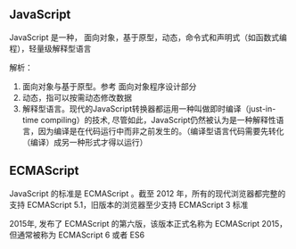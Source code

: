 
## JavaScript
JavaScript 是一种， 面向对象，基于原型，动态，命令式和声明式（如函数式编程），轻量级解释型语言

解析：
1. 面向对象与基于原型。参考 面向对象程序设计部分
2. 动态，指可以按需动态修改数据
3. 解释型语言。现代的JavaScript转换器都运用一种叫做即时编译（just-in-time compiling）的技术, 尽管如此，JavaScript仍然被认为是一种解释性语言，因为编译是在代码运行中而非之前发生的。（编译型语言代码需要先转化（编译）成另一种形式才得以运行）


## ECMAScript
JavaScript 的标准是 ECMAScript 。截至 2012 年，所有的现代浏览器都完整的支持  ECMAScript 5.1，旧版本的浏览器至少支持 ECMAScript 3 标准


2015年, 发布了 ECMAScript 的第六版，该版本正式名称为 ECMAScript 2015，但通常被称为 ECMAScript 6 或者 ES6